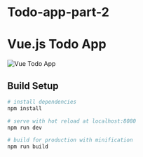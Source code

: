 # Todo-app-part-2
# Vue.js Todo App

![Vue Todo App]()


## Build Setup

``` bash
# install dependencies
npm install

# serve with hot reload at localhost:8080
npm run dev

# build for production with minification
npm run build

```
